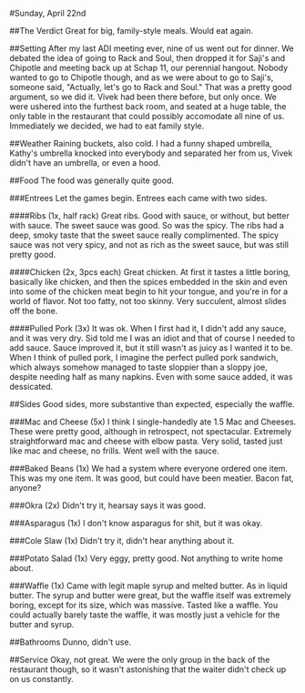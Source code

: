 #Sunday, April 22nd

##The Verdict
Great for big, family-style meals.  Would eat again.

##Setting
After my last ADI meeting ever, nine of us went out for dinner.  We debated the
idea of going to Rack and Soul, then dropped it for Saji's and Chipotle and
meeting back up at Schap 11, our perennial hangout.  Nobody wanted to go to
Chipotle though, and as we were about to go to Saji's, someone said, "Actually,
let's go to Rack and Soul."  That was a pretty good argument, so we did it.
Vivek had been there before, but only once.  We were ushered into the furthest
back room, and seated at a huge table, the only table in the restaurant that
could possibly accomodate all nine of us.  Immediately we decided, we had to
eat family style.

##Weather
Raining buckets, also cold.  I had a funny shaped umbrella, Kathy's umbrella
knocked into everybody and separated her from us, Vivek didn't have an
umbrella, or even a hood.

##Food
The food was generally quite good.

###Entrees
Let the games begin.  Entrees each came with two sides.

####Ribs (1x, half rack)
Great ribs.  Good with sauce, or without, but better with sauce.  The sweet
sauce was good.  So was the spicy.  The ribs had a deep, smoky taste that the
sweet sauce really complimented.  The spicy sauce was not very spicy, and not
as rich as the sweet sauce, but was still pretty good.

####Chicken (2x, 3pcs each)
Great chicken.  At first it tastes a little boring, basically like chicken, and
then the spices embedded in the skin and even into some of the chicken meat
begin to hit your tongue, and you're in for a world of flavor.  Not too fatty,
not too skinny.  Very succulent, almost slides off the bone.

####Pulled Pork (3x)
It was ok.  When I first had it, I didn't add any sauce, and it was very
dry.  Sid told me I was an idiot and that of course I needed to add sauce.
Sauce improved it, but it still wasn't as juicy as I wanted it to be.  When I
think of pulled pork, I imagine the perfect pulled pork sandwich, which always
somehow managed to taste sloppier than a sloppy joe, despite needing half as
many napkins.  Even with some sauce added, it was dessicated.

##Sides
Good sides, more substantive than expected, especially the waffle.

###Mac and Cheese (5x)
I think I single-handedly ate 1.5 Mac and Cheeses.  These were pretty good,
although in retrospect, not spectacular.  Extremely straightforward mac and
cheese with elbow pasta.  Very solid, tasted just like mac and cheese, no
frills.  Went well with the sauce.

###Baked Beans (1x)
We had a system where everyone ordered one item.  This was my one item.  It was
good, but could have been meatier.  Bacon fat, anyone?

###Okra (2x)
Didn't try it, hearsay says it was good.

###Asparagus (1x)
I don't know asparagus for shit, but it was okay.

###Cole Slaw (1x)
Didn't try it, didn't hear anything about it.

###Potato Salad (1x)
Very eggy, pretty good.  Not anything to write home about.

###Waffle (1x)
Came with legit maple syrup and melted butter.  As in liquid butter.  The syrup
and butter were great, but the waffle itself was extremely boring, except for
its size, which was massive.  Tasted like a waffle.  You could actually barely
taste the waffle, it was mostly just a vehicle for the butter and syrup.

##Bathrooms
Dunno, didn't use.

##Service
Okay, not great.  We were the only group in the back of the restaurant though,
so it wasn't astonishing that the waiter didn't check up on us constantly.